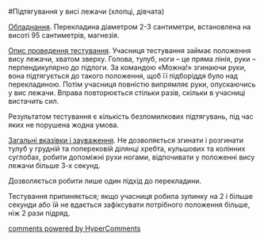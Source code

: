 <div id="hypercomments_widget" class="js-hypercomments-widget invisible"></div>

#Підтягування у висі лежачи (хлопці, дівчата)

<u>Обладнання</u>. Перекладина діаметром 2-3 сантиметри, встановлена на висоті 95 сантиметрів, магнезія.

<u>Опис проведення тестування</u>. Учасниця тестування займає положення вису лежачи, хватом зверху. Голова, тулуб, ноги – це пряма лінія, руки – перпендикулярно до підлоги. За командою «Можна!» згинаючи руки, вона підтягується до такого положення, щоб її підборіддя було над перекладиною. Потім учасниця повністю випрямляє руки, опускаючись у вис лежачи. Вправа повторюється стільки разів, скільки в учасниці вистачить сил.

Результатом тестування є кількість безпомилкових підтягувань, під час яких не порушена жодна умова.

<u>Загальні вказівки і зауваження</u>. Не дозволяється згинати і розгинати тулуб у грудній та поперековій ділянці хребта, кульшових та колінних суглобах, робити допоміжні рухи ногами, відпочивати у положенні вису лежачи більше 3-х секунд.

Дозволяється робити  лише один підхід до перекладини.

Тестування припиняється; якщо учасниця робила зупинку на 2 і більше секунди або їй не вдається зафіксувати потрібного положення більше, ніж  2 рази підряд.

<div class="js-hypercomments-container">
<a href="http://hypercomments.com" class="hc-link" title="comments widget">comments powered by HyperComments</a>
</div>